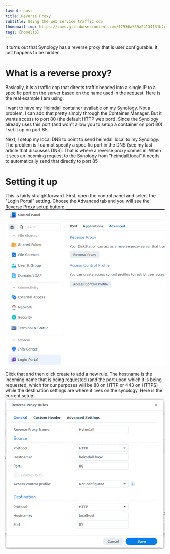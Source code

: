 ```yaml
---
layout: post
title: Reverse Proxy
subtitle: Using the web service traffic cop
thumbnail-img: https://camo.githubusercontent.com/17936a339a24134131b4c797d379adae8efe409157093d2a1e73d7930416f098/68747470733a2f2f692e696d6775722e636f6d2f697556387733792e706e67
tags: [homelab]
---
```


It turns out that Synology has a reverse proxy that is user configurable.  It just happens to be hidden.

# What is a reverse proxy?
Basically, it is a traffic cop that directs traffic headed into a single IP to a specific port on the server based on the name used in the request.  Here is the real example I am using:

I want to have my [Heimdall](https://heimdall.site/) container available on my Synology.  Not a problem, I can add that pretty simply through the Container Manager.  But it wants access to port 80 (the default HTTP web port).  Since the Synology already uses this port (and won't allow you to setup a container on port 80) I set it up on port 85.

Next, I setup my local DNS to point to send heimdall.local to my Synology.  The problem is I cannot specify a specific port in the DNS (see my last article that discusses DNS).  That is where a reverse proxy comes in.  When it sees an incoming request to the Synology from "heimdall.local" it needs to automatically send that directly to port 85

# Setting it up
This is fairly straightforward.  First, open the control panel and select the "Login Portal" setting.  Choose the Advanced tab and you will see the Reverse Proxy setup button:
![Reverse Proxy Button](/assets/img/RP_Button.png)

Click that and then click create to add a new rule.  The hostname is the incoming name that is being requested (and the port upon which it is being requested, which for our purposes will be 80 on HTTP or 443 on HTTPS) while the destination settings are where it lives on the synology.  Here is the current setup:
![Heimdall Reverse Proxy Settings](/assets/img/Heimdall_RP.png)